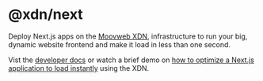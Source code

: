# @xdn/next

Deploy Next.js apps on the [Moovweb XDN](https://www.moovweb.com), infrastructure to run your big, dynamic website frontend and make it load in less than one second.

Vist the [developer docs](https://developer.moovweb.com) or watch a brief demo on [how to optimize a Next.js application to load instantly](https://www.youtube.com/watch?v=zJZohikYq9M?utm_source=npm) using the XDN.
